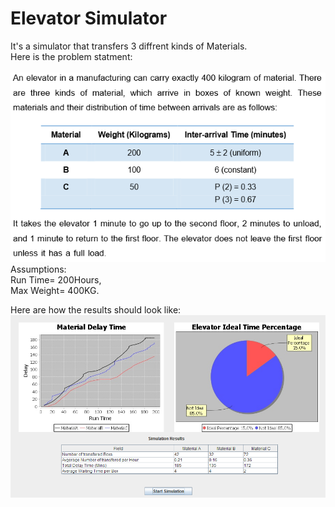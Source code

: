 # Elevator Simulator
It's a simulator that transfers 3 diffrent kinds of Materials.<br />
Here is the problem statment:<br />
<br />
![Requirments](Req.PNG)
<br />
Assumptions:<br />
Run Time= 200Hours,<br />
Max Weight= 400KG.<br />

Here are how the results should look like:<br />
![Results](Results.PNG)
